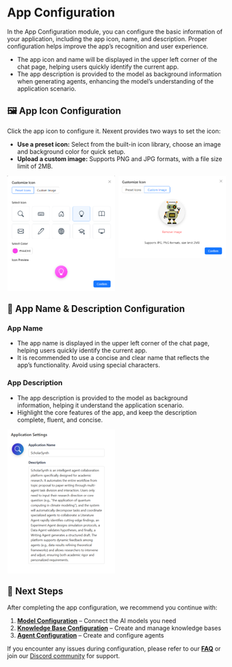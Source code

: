 # App Configuration

In the App Configuration module, you can configure the basic information of your application, including the app icon, name, and description. Proper configuration helps improve the app’s recognition and user experience.

- The app icon and name will be displayed in the upper left corner of the chat page, helping users quickly identify the current app.
- The app description is provided to the model as background information when generating agents, enhancing the model’s understanding of the application scenario.

## 🖼️ App Icon Configuration

Click the app icon to configure it. Nexent provides two ways to set the icon:

- **Use a preset icon:** Select from the built-in icon library, choose an image and background color for quick setup.
- **Upload a custom image:** Supports PNG and JPG formats, with a file size limit of 2MB.

<div style="display: flex; gap: 8px;">
  <img src="./assets/app/predefined-app-icon-setting.png" style="width: 50%; height: 100%;" />
  <img src="./assets/app/customized-app-icon-setting.png" style="width: 50%; height: 80%;" />
</div>

## 📝 App Name & Description Configuration

### App Name

- The app name is displayed in the upper left corner of the chat page, helping users quickly identify the current app.
- It is recommended to use a concise and clear name that reflects the app’s functionality. Avoid using special characters.

### App Description

- The app description is provided to the model as background information, helping it understand the application scenario.
- Highlight the core features of the app, and keep the description complete, fluent, and concise.

<div style="display: flex; justify-content: left;">
  <img src="./assets/app/app-name-description-setting.png" style="width: 50%; height: auto;" />
</div>

## 🚀 Next Steps

After completing the app configuration, we recommend you continue with:

1. **[Model Configuration](./model-configuration)** – Connect the AI models you need
2. **[Knowledge Base Configuration](./knowledge-base-configuration)** – Create and manage knowledge bases
3. **[Agent Configuration](./agent-configuration)** – Create and configure agents

If you encounter any issues during configuration, please refer to our **[FAQ](../getting-started/faq)** or join our [Discord community](https://discord.gg/tb5H3S3wyv) for support. 